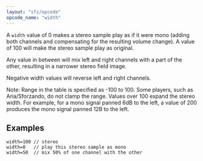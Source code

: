 ```yaml
---
layout: "sfz/opcode"
opcode_name: "width"
---
```

A `width` value of 0 makes a stereo sample play as if it were mono (adding both
channels and compensating for the resulting volume change). A value of 100 will
make the stereo sample play as original.

Any value in between will mix left and right channels with a part of the other,
resulting in a narrower stereo field image.

Negative width values will reverse left and right channels.

Note: Range in the table is specified as -100 to 100.  Some players, such as
Aria/Sforzando, do not clamp the range.  Values over 100 expand the stereo
width.  For example, for a mono signal panned 6dB to the left, a value of
200 produces the mono signal panned 12B to the left.

## Examples

```
width=100 // stereo
width=0   // play this stereo sample as mono
width=50  // mix 50% of one channel with the other
```
